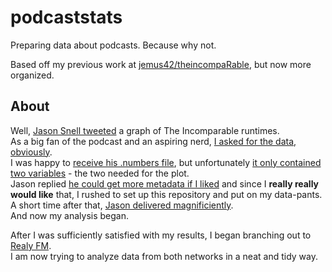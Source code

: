 # podcaststats

Preparing data about podcasts. Because why not.

Based off my previous work at [jemus42/theincompaRable](https://github.com/jemus42/theincompaRable), but now more organized.

## About

Well, [Jason Snell tweeted](https://twitter.com/jsnell/status/700864025949655040) a graph of The Incomparable runtimes.  
As a big fan of the podcast and an aspiring nerd, [I asked for the data, obviously](https://twitter.com/Jemus42/status/700864609083850753).  
I was happy to [receive his .numbers file](https://twitter.com/jsnell/status/700864809537970176), but unfortunately [it only contained two variables](https://twitter.com/Jemus42/status/700870531697004544) - the two needed for the plot.  
Jason replied [he could get more metadata if I liked](https://twitter.com/jsnell/status/700870702367318017) and since I **really really would like** that, I rushed to set up this repository and put on my data-pants.  
A short time after that, [Jason delivered magnificiently](https://twitter.com/jsnell/status/700882298795765761).  
And now my analysis began.

After I was sufficiently satisfied with my results, I began branching out to [Realy FM](https://relay.fm).  
I am now trying to analyze data from both networks in a neat and tidy way.

